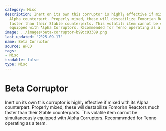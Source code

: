 ```yaml
---
category: Misc
description: Inert on its own this corruptor is highly effective if mixed with its
  Alpha counterpart. Properly mixed, these will destabilize Fomorian Reactors much
  faster than their Stable counterparts. This volatile item cannot be simultaneously
  equipped with Alpha Corruptors. Recommended for Tenno operating as a team.
image: ../images/beta-corruptor-b99cc93389.png
last_updated: '2025-09-17'
name: Beta Corruptor
source: WFCD
tags:
- Misc
tradable: false
type: Misc
---
```


# Beta Corruptor

Inert on its own this corruptor is highly effective if mixed with its Alpha counterpart. Properly mixed, these will destabilize Fomorian Reactors much faster than their Stable counterparts. This volatile item cannot be simultaneously equipped with Alpha Corruptors. Recommended for Tenno operating as a team.

